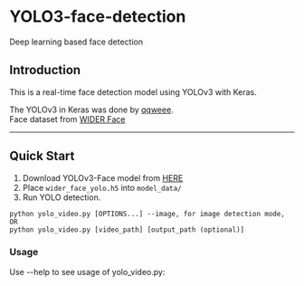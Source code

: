 # YOLO3-face-detection
Deep learning based face detection
## Introduction

This is a real-time face detection model using YOLOv3 with Keras. 

The YOLOv3 in Keras was done by [qqweee](https://github.com/qqwweee/keras-yolo3). <br />
Face dataset from [WIDER Face](http://shuoyang1213.me/WIDERFACE/)

---

## Quick Start

1. Download YOLOv3-Face model from [HERE](https://drive.google.com/file/d/1zU_n5CwnGfYgFNLQ1JZlsl-rHjPV-kmp/view?usp=sharing)
2. Place `wider_face_yolo.h5` into `model_data/`
3. Run YOLO detection.

```
python yolo_video.py [OPTIONS...] --image, for image detection mode, OR
python yolo_video.py [video_path] [output_path (optional)]
```

### Usage
Use --help to see usage of yolo_video.py:
